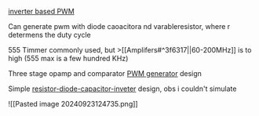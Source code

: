 [inverter based PWM](https://www.robotroom.com/PWM.html)

Can generate pwm with diode caoacitora nd varableresistor, where r determens the duty cycle

555 Timmer commonly used, but >[[Amplifers#^3f6317||60-200MHz]] is to high (555 max is a few hundred KHz)

Three stage opamp and comparator [PWM generator](https://www.ti.com/lit/an/sboa212a/sboa212a.pdf?ts=1726492322125&ref_url=https%253A%252F%252Fwww.google.com%252F) design

Simple [resistor-diode-capacitor-inveter](https://www.robotroom.com/PWM.html) design, obs i couldn't simulate

![[Pasted image 20240923124735.png]]

